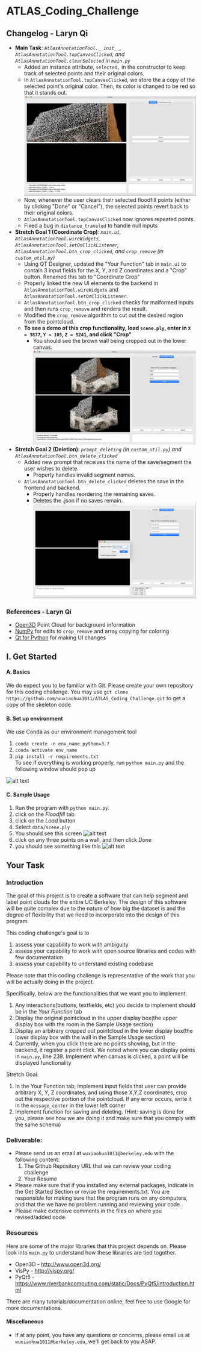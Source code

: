 # ATLAS_Coding_Challenge
## Changelog - Laryn Qi
- **Main Task**: *`AtlasAnnotationTool.__init__`, `AtlasAnnotationTool.topCanvasClicked`, and `AtlasAnnotationTool.clearSelected` in `main.py`*
  -  Added an instance attribute, `selected,` in the constructor to keep track of selected points and their original colors.
  -  In `AtlasAnnotationTool.topCanvasClicked`, we store the a copy of the selected point's original color. Then, its color is changed to be red so that it stands out.
    ![selected_zoom](./screenshots/selected_zoom.png "selected_zoom.png")
  -  Now, whenever the user clears their selected floodfill points (either by clicking "Done" or "Cancel"), the selected points revert back to their original colors.
  - `AtlasAnnotationTool.topCanvasClicked` now ignores repeated points.
  - Fixed a bug in `distance_traveled` to handle null inputs
- **Stretch Goal 1 (Coordinate Crop)**: *`main.ui`, `AtlasAnnotationTool.wireWidgets`, `AtlasAnnotationTool.setOnClickListener`, `AtlasAnnotationTool.btn_crop_clicked`, and `crop_remove` (in `custom_util.py`)*
  - Using QT Designer, updated the "Your Function" tab in `main.ui` to contain 3 input fields for the X, Y, and Z coordinates and a "Crop" button. Renamed this tab to "Coordinate Crop"
  - Properly linked the new UI elements to the backend in `AtlasAnnotationTool.wireWidgets` and `AtlasAnnotationTool.setOnClickListener`.
  - `AtlasAnnotationTool.btn_crop_clicked` checks for malformed inputs and then runs `crop_remove` and renders the result.
  - Modified the `crop_remove` algorithm to cut out the desired region from the pointcloud.
  - **To see a demo of this crop functionality, load `scene.ply`, enter in `X = 3877`, `Y = 105`, `Z = 5241`, and click "Crop"**
    - You should see the brown wall being cropped out in the lower canvas.
    ![coordinate_crop](./screenshots/coordinate_crop.png "coordinate_crop.png")
- **Stretch Goal 2 (Deletion)**: *`prompt_deleting` (in `custom_util.py`) and `AtlasAnnotationTool.btn_delete_clicked`*
  - Added new prompt that receives the name of the save/segment the user wishes to delete.
    - Properly handles invalid segment names.
  - `AtlasAnnotationTool.btn_delete_clicked` deletes the save in the frontend and backend.
    - Properly handles reordering the remaining saves.
    - Deletes the .json if no saves remain.
    ![delete_fail](./screenshots/delete_fail.png "delete_fail.png")

### References - Laryn Qi
- [Open3D](http://www.open3d.org/docs/release/tutorial/Basic/pointcloud.html) Point Cloud for background information
- [NumPy](https://numpy.org/doc/) for edits to `crop_remove` and array copying for coloring
- [Qt for Python](https://doc.qt.io/qtforpython/) for making UI changes

## I. Get Started
#### A. Basics
We do expect you to be familiar with Git. Please create your own repository for this coding challenge.
You may use 
`git clone https://github.com/wuxiaohua1011/ATLAS_Coding_Challenge.git` to get a copy of the skeleton code
#### B. Set up environment
We use Conda as our environment management tool
1. `conda create -n env_name python=3.7`
2. `conda activate env_name`
3. `pip install -r requirements.txt` \
To see if everything is working properly, run
`python main.py` and the following window should pop up

![alt text](./screenshots/startup_panel.png "startup_panel.png")

#### C. Sample Usage
1. Run the program with `python main.py`.
2. click on the *Floodfill* tab
3. click on the *Load* button
4. Select `data/scene.ply`
5. You should see this screen
![alt text](./screenshots/load.png "load.png")
6. click on any three points on a wall, and then click *Done*
7. you should see something like this
![alt text](./screenshots/floodfill.png "floodfill.png")

## Your Task
### Introduction
The goal of this project is to create a software that can help segment and label point clouds for the entire UC Berkeley. The design of this software will be quite complex due to the nature of how big the dataset is and the degree of flexibility that we need to incorporate into the design of this program. 

This coding challenge's goal is to 
1. assess your capability to work with ambiguity
2. assess your capability to work with open source libraries and codes with few documentation
3. assess your capability to understand existing codebase


Please note that this coding challenge is representative of the work that you will be actually doing in the project.

Specifically, below are the functionalities that we want you to implement:

1. Any interactions(buttons, textfields, etc) you decide to implement should be in the *Your Function* tab
2. Display the original pointcloud in the upper display box(the upper display box with the room in the Sample Usage section)
3. Display an arbitrary cropped out pointcloud in the lower display box(the lower display box with the wall in the Sample Usage section)
4. Currently, when you click there are no points showing, but in the backend, it register a point click. We noted where you can display points in `main.py`, line 239. Implement when canvas is clicked, a point will be displayed functionality 

Stretch Goal:
1. In the Your Function tab, implement input fields that user can provide arbitrary X, Y, Z coordinates, and using those X,Y,Z coordinates, crop out the respective portion of the pointcloud. If any error occurs, write it in the `message_center` in the lower left corner
2. Implement function for saving and deleting. (Hint: saving is done for you, please see how we are doing it and make sure that you comply with the same schema)

### Deliverable:
- Please send us an email at `wuxiaohua1011@berkeley.edu` with the following content:
    1. The Github Repository URL that we can review your coding challenge
    2. Your Resume
- Please make sure that if you installed any external packages, indicate in the Get Started Section or revise the requirements.txt. You are responsible for making sure that the program runs on any computers, and that the we have no problem running and reviewing your code.
- Please make extensive comments in the files on where you revised/added code.

### Resources
Here are some of the major libraries that this project depends on. Please look into `main.py` to understand how these libraries are tied together.
- Open3D - http://www.open3d.org/ 
- VisPy - http://vispy.org/
- PyQt5 - https://www.riverbankcomputing.com/static/Docs/PyQt5/introduction.html

There are many tutorials/documentation online, feel free to use Google for more documentations.

#### Miscellaneous
- If at any point, you have any questions or concerns, please email us at `wuxiaohua1011@berkeley.edu`, we'll get back to you ASAP.

